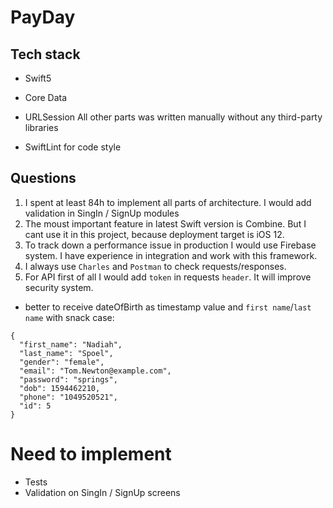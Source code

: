 # PayDay

## Tech stack
* Swift5
* Core Data
* URLSession
All other parts was written manually without any third-party libraries

* SwiftLint for code style

## Questions
1. I spent at least 84h to implement all parts of architecture. I would add validation in SingIn / SignUp modules
2. The moust important feature in latest Swift version is Combine.
But I cant use it in this project, because deployment target is iOS 12.
3. To track down a performance issue in production I would use Firebase system. I have experience in integration and work with this framework.
4. I always use `Charles` and `Postman` to check requests/responses.  
5. For API first of all I would add `token` in requests `header`. It will improve security system.
- better to receive dateOfBirth as timestamp value and `first name`/`last name` with snack case:
```
{
  "first_name": "Nadiah",
  "last_name": "Spoel",
  "gender": "female",
  "email": "Tom.Newton@example.com",
  "password": "springs",
  "dob": 1594462210,
  "phone": "1049520521",
  "id": 5
}
```

# Need to implement
- Tests
- Validation on SingIn / SignUp screens
